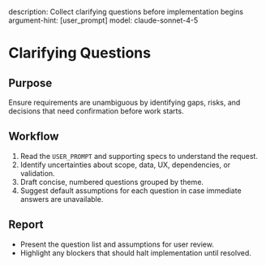 description: Collect clarifying questions before implementation begins
argument-hint: [user_prompt]
model: claude-sonnet-4-5

# Clarifying Questions

## Purpose
Ensure requirements are unambiguous by identifying gaps, risks, and decisions that need confirmation before work starts.

## Workflow
1. Read the `USER_PROMPT` and supporting specs to understand the request.
2. Identify uncertainties about scope, data, UX, dependencies, or validation.
3. Draft concise, numbered questions grouped by theme.
4. Suggest default assumptions for each question in case immediate answers are unavailable.

## Report
- Present the question list and assumptions for user review.
- Highlight any blockers that should halt implementation until resolved.
